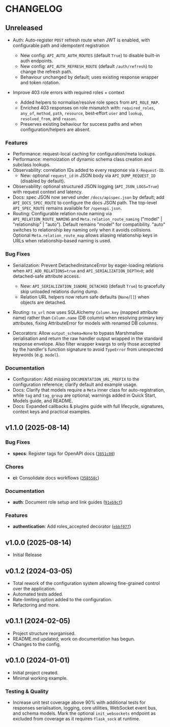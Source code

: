 # CHANGELOG

<!-- version list -->

## Unreleased

- Auth: Auto-register `POST` refresh route when JWT is enabled, with configurable path and idempotent registration
  - New config: `API_AUTO_AUTH_ROUTES` (default `True`) to disable built-in auth endpoints.
  - New config: `API_AUTH_REFRESH_ROUTE` (default `/auth/refresh`) to change the refresh path.
  - Behaviour unchanged by default; uses existing response wrapper and token rotation.

- Improve 403 role errors with required roles + context
  - Added helpers to normalise/resolve role specs from `API_ROLE_MAP`.
  - Enriched 403 responses on role mismatch with: `required_roles`, `any_of`, `method`, `path`, `resource`, best‑effort `user` and `lookup`, `resolved_from`, and `reason`.
  - Preserves existing behaviour for success paths and when configuration/helpers are absent.

### Features

- Performance: request-local caching for configuration/meta lookups.
- Performance: memoization of dynamic schema class creation and subclass lookups.
- Observability: correlation IDs added to every response via `X-Request-ID`.
  - New: optional `request_id` in JSON body via `API_DUMP_REQUEST_ID` (disabled by default).
- Observability: optional structured JSON logging (`API_JSON_LOGS=True`) with request context and latency.
- Docs: spec JSON now served under `/docs/apispec.json` by default; add `API_DOCS_SPEC_ROUTE` to configure the docs JSON path. The top-level `API_SPEC_ROUTE` remains available for `/openapi.json`.
- Routing: Configurable relation route naming via `API_RELATION_ROUTE_NAMING` and `Meta.relation_route_naming` ("model" | "relationship" | "auto"). Default remains "model" for compatibility. "auto" switches to relationship key naming only when it avoids collisions. Optional `Meta.relation_route_map` allows aliasing relationship keys in URLs when relationship‑based naming is used.

### Bug Fixes

- Serialization: Prevent DetachedInstanceError by eager-loading relations when `API_ADD_RELATIONS=true` and `API_SERIALIZATION_DEPTH>0`; add detached-safe attribute access.
  - New: `API_SERIALIZATION_IGNORE_DETACHED` (default `True`) to gracefully skip unloaded relations during dump.
  - Relation URL helpers now return safe defaults (`None`/`[]`) when objects are detached.

- Routing: `to_url` now uses SQLAlchemy `Column.key` (mapped attribute name) rather than `Column.name` (DB column) when resolving primary key attributes, fixing AttributeError for models with renamed DB columns.

- Decorators: Allow `output_schema=None` to bypass Marshmallow serialisation and return the raw handler output wrapped in the standard response envelope. Also filter wrapper kwargs to only those accepted by the handler's function signature to avoid `TypeError` from unexpected keywords (e.g. `model`).

### Documentation

- Configuration: Add missing `DOCUMENTATION_URL_PREFIX` to the configuration reference; clarify default and example usage.
- Docs: Clarify that models require a `Meta` inner class for auto-registration, while `tag` and `tag_group` are optional; warnings added in Quick Start, Models guide, and README.
- Docs: Expanded callbacks & plugins guide with full lifecycle, signatures, context keys and practical examples.

## v1.1.0 (2025-08-14)

### Bug Fixes

- **specs**: Register tags for OpenAPI docs
  ([`3851c00`](https://github.com/lewis-morris/flarchitect/commit/3851c002e95f5a55c916f59d16cfa3a72b329e71))

### Chores

- **ci**: Consolidate docs workflows
  ([`358558c`](https://github.com/lewis-morris/flarchitect/commit/358558c0dcab041fed6c0965487328f049740a86))

### Documentation

- **auth**: Document role setup and link guides
  ([`91eb9cf`](https://github.com/lewis-morris/flarchitect/commit/91eb9cf36c0f5087c67249e627aa7f150a3d8429))

### Features

- **authentication**: Add roles_accepted decorator
  ([`ebbf077`](https://github.com/lewis-morris/flarchitect/commit/ebbf077aadf7aff174a859465de4825436d88d61))


## v1.0.0 (2025-08-14)

- Initial Release

## v0.1.2 (2024-03-05)

- Total rework of the configuration system allowing fine-grained control over the application.
- Automated tests added.
- Rate-limiting option added to the configuration.
- Refactoring and more.

## v0.1.1 (2024-02-05)

- Project structure reorganised.
- README.md updated; work on documentation has begun.
- Changes to the config.

## v0.1.0 (2024-01-01)

- Initial project created.
- Minimal working example.
### Testing & Quality

- Increase unit test coverage above 90% with additional tests for responses serialisation, logging, core utilities, WebSocket event bus, and schema models. Mark the optional `init_websockets` endpoint as excluded from coverage as it requires `flask_sock` at runtime.
